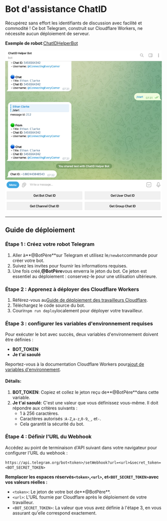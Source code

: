 # Bot d'assistance ChatID

Récupérez sans effort les identifiants de discussion avec facilité et commodité ! Ce bot Telegram, construit sur Cloudflare Workers, ne nécessite aucun déploiement de serveur.

**Exemple de robot**:[ChatIDHelperBot](https://t.me/ChatIDHelperBot)

![screenshot](https://raw.githubusercontent.com/CECEthanClarke/get-chatid-bot-cf-worker/refs/heads/main/other/screenshot.jpg)

* * *

## Guide de déploiement

### Étape 1 : Créez votre robot Telegram

1.  Aller à**@BotPère**sur Telegram et utilisez le`/newbot`commande pour créer votre bot.
2.  Suivez les invites pour fournir les informations requises.
3.  Une fois créé,**@BotPère**vous enverra le jeton du bot. Ce jeton est essentiel au déploiement : conservez-le pour une utilisation ultérieure.

### Étape 2 : Apprenez à déployer des Cloudflare Workers

1.  Référez-vous au[Guide de déploiement des travailleurs Cloudflare](https://developers.cloudflare.com/workers/get-started/guide/).
2.  Téléchargez le code source du bot.
3.  Courir`npm run deploy`localement pour déployer votre travailleur.

### Étape 3 : configurer les variables d'environnement requises

Pour exécuter le bot avec succès, deux variables d'environnement doivent être définies :

-   **BOT_TOKEN**
-   **Je t'ai saoulé**

Reportez-vous à la documentation Cloudflare Workers pour[ajout de variables d'environnement](https://developers.cloudflare.com/workers/configuration/environment-variables/#add-environment-variables-via-the-dashboard).

#### Détails:

1.  **BOT_TOKEN**: Copiez et collez le jeton reçu de**@BotPère**dans cette variable.
2.  **Je t'ai saoulé**: C'est une valeur que vous définissez vous-même. Il doit répondre aux critères suivants :
    -   1 à 256 caractères.
    -   Caractères autorisés :`A-Z`,`a-z`,`0-9`,`_`, et`-`.
    -   Cela garantit la sécurité du bot.

### Étape 4 : Définir l'URL du Webhook

Accédez au point de terminaison d'API suivant dans votre navigateur pour configurer l'URL du webhook :

    https://api.telegram.org/bot<token>/setWebhook?url=<url>&secret_token=<BOT_SECRET_TOKEN>

**Remplacer les espaces réservés`<token>`,`<url>`, et`<BOT_SECRET_TOKEN>`avec vos valeurs réelles :**

-   `<token>`: Le jeton de votre bot de**@BotPère**.
-   `<url>`: L'URL fournie par Cloudflare après le déploiement de votre travailleur.
-   `<BOT_SECRET_TOKEN>`: La valeur que vous avez définie à l'étape 3, en vous assurant qu'elle correspond exactement.
